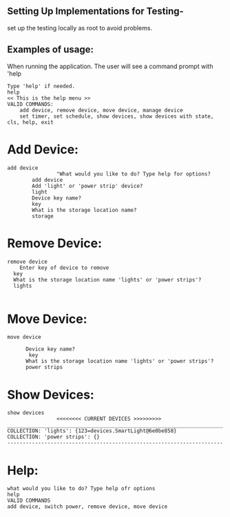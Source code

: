 ## Setting Up Implementations for Testing-
set up the testing locally as root to avoid problems. 




## Examples of usage:
When running the application.  The user will see a command prompt with 'help
```
Type 'help' if needed.
help
<< This is the help menu >>
VALID COMMANDS:
	add device, remove device, move device, manage device
	set timer, set schedule, show devices, show devices with state, cls, help, exit
```

# Add Device:
```
add device
				"What would you like to do? Type help for options?
        add device 
        Add 'light' or 'power strip' device?
        light 
        Device key name?
        key 
        What is the storage location name?
        storage
```

# Remove Device:
```
remove device
	Enter key of device to remove 
  key
  What is the storage location name 'lights' or 'power strips'?
  lights 
  
```

# Move Device:
```
move device

      Device key name?
       key
      What is the storage location name 'lights' or 'power strips'?
      power strips
```

# Show Devices:
```
show devices
				<<<<<<<< CURRENT DEVICES >>>>>>>>>
______________________________________________________________________
COLLECTION: 'lights': {123=devices.SmartLight@6e0be858}
COLLECTION: 'power strips': {}
----------------------------------------------------------------------
```
# Help:
```
what would you like to do? Type help ofr options
help
VALID COMMANDS
add device, switch power, remove device, move device
```
